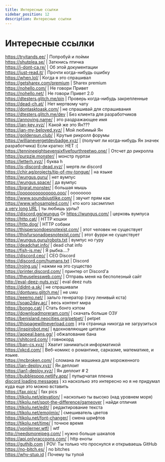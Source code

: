 ```yaml
---
title: Интересные ссылки
sidebar_position: 12
description: Интересные ссылки
---
```


# Интересные ссылки

https://tryitands.ee/ | Попробуй и пойми   <br/>
https://shutplea.se/ | Заткнись птичка   <br/>
https://i-dont-ca.re/ | Об этой документации   <br/>
https://just-read.it/ | Прочти когда-нибудь ошибку   <br/>
https://when.lol/ | Когда я это спрашивал   <br/>
https://getsharex.com/premium | Sharex premium   <br/>
https://nohello.com/ | Не говори Привет   <br/>
https://nohello.net/ | Не говори Привет 2.0 <br/>
https://dtesters.glitch.me/pin | Проверь когда-нибудь закрепленные   <br/>
https://dead-ch.at/ | Нет мертвому чату   <br/>
https://dontasktoask.com/ | не спрашивай для спрашивания   <br/>
https://dtesters.glitch.me/dev | Без клиента для разработчиков  <br/> 
https://annoying.name/ | это раздражающее имя   <br/>
https://ian-key.xyz/ | Какой же это Ян???   <br/>
https://ian-my-beloved.xyz/ | Мой любимый Ян   <br/>
https://goldensun.club/ | Крутые рикролл форумы   <br/>
https://willianevergetdevbadge.xyz/ | (получит ли когда-нибудь Ян значек разработчика) Если кратко: НЕТ :(   <br/>
https://tennineeightsevensixfivefourthreetwo.one/ | Отсчет до рикролла   <br/>
https://purpzie.monster/ | монстр пурпзи   <br/>
https://letterh.xyz/ | буква h   <br/>
https://is-discord-dead.xyz/ | мертв ли discord   <br/>
https://chir.ag/projects/tip-of-my-tongue/ | на языке   <br/>
https://wungus.guru/ | нет вумпус   <br/>
https://wungus.space/ | да вумпус   <br/>
https://bigrat.monster/ | большая мышь   <br/>
https://oooooooooooooo.ooo/ | oooooooo   <br/>
https://www.soundsjustlike.com/ | звучит прям как   <br/>
https://www.whosampled.com/ | кто кого засэмплил   <br/> 
[a very long URL](https://cdn.discordapp.com/attachments/238376364967723008/522109766848217088/unknown.png?comment=According_to_all_known_laws_of_aviation_there_is_no_way_a_bee_should_be_able_to_fly_Its_wings_are_too_small_to_get_its_fat_little_body_off_the_ground_The_bee_of_course_flies_anyway_because_bees_dont_care_what_humans_think_is_impossible_Yellow_black_Yellow_black_Yellow_black_Yellow_black_Ooh_black_and_yellow_Lets_shake_it_up_a_little_Barry_Breakfast_is_ready_Ooming_Hang_on_a_second_Hello__Barry__Adam__Oan_you_believe_this_is_happening__I_cant_Ill_pick_you_up_Looking_sharp_Use_the_stairs_Your_father_paid_good_money_for_those_Sorry_Im_excited_Heres_the_graduate_Were_very_proud_of_you_son_A_perfect_report_card_all_Bs_Very_proud_Ma_I_got_a_thing_going_here__You_got_lint_on_your_fuzz__Ow_Thats_me__Wave_to_us_Well_be_in_row_118000__Bye_Barry_I_told_you_stop_flying_in_the_house__Hey_Adam__Hey_Barry__Is_that_fuzz_gel__A_little_Special_day_graduation_Never_thought_Id_make_it_Three_days_grade_school_three_days_high_school_Those_were_awkward_Three_days_college_Im_glad_I_took_a_day_and_hitchhiked_around_the_hive_You_did_come_back_different__Hi_Barry__Artie_growing_a_mustache_Looks_good__Hear_about_Frankie__Yeah__You_going_to_the_funeral__No_Im_not_going_Everybody_knows_sting_someone_you_die_Dont_waste_it_on_a_squirrel_Such_a_hothead_I_guess_he_could_have_just_gotten_out_of_the_way_I_love_this_incorporating_an_amusement_park_into_our_day_Thats_why_we_dont_need_vacations_Boy_quite_a_bit_of_pomp_under_the_circumstances__Well_Adam_today_we_are_men__We_are__Beemen__Amen_Hallelujah_Students_faculty_distinguished_bees_please_welcome_Dean_Buzzwell_Welcome_New_Hive_Oity_graduating_class_of_9:15_That_concludes_our_ceremonies_And_begins_your_career_at_Honex) | ты любишь урлы?   <br/>
https://discord.gg/wungus Or https://wungus.com/ | церковь вумпуса   <br/>
https://http.cat/ | HTTP кошки   <br/>
https://http.dog/ |  HTTP собаки <br/>
https://thispersondoesnotexist.com/ | этот человек не существует   <br/>
https://thisfursonadoesnotexist.com/ | этот фурри не существует  <br/>
https://wungus.guru/robots.txt | вумпус но гуру   <br/>
https://deadchat.info/ | dead chat info  <br/>
https://fish-is.me/ | Я рыбка....?  <br/> 
https://discord.ceo/ | CEO Discord  <br/>
https://discord.com/humans.txt | Discord  <br/>
https://roing.us/ | нажми на это существо  <br/>
https://printer.discord.com/ | принтер от Discord'а  <br/>
https://theuselessweb.com/ | Отправь меня на бесполезный сайт  <br/>
http://eval-deez-nuts.xyz/ | eval deez nuts  <br/>
https://didnt-a.sk/ | не спрашивали  <br/>
https://dontuwu.glitch.me/ | не uwu  <br/>
https://eeemo.net/ | зальго генератор (ravy ленивый кста)   <br/>
https://soap2day.ac/ | весь контент мира  <br/>
https://bongo.cat/ | Стать бонго кэтом  <br/>
https://downloadmoreram.com/ | скачать больше ОЗУ  <br/>
https://benisland.neocities.org/petpet/ | petpet  <br/>
https://thispagewillneverload.com | эта страница никогда не загрузиться  <br/>
https://inspirobot.me/ | вдохновляющие цитатки <br/>
https://appeal.bans.gg/ | обжалование бана <br/>
https://shitcord.com/ | говнокорд <br/>
https://ban-cs.xyz/ | Хватит заниматься информатикой  <br/>
https://xkcd.com/ | Веб-комикс о романтике, сарказме, математике, и языке.  <br/>
https://mcbroken.com/ | сломана ли машинка для мороженного  <br/>
https://ian-deploy.xyz/ | Ян деплоит  <br/>
https://ian1-deploy.xyz/ | Ян деплоит # 2  <br/>
https://bubblespop.netlify.app/ | пупырчатая пленка  <br/>
[discord loading messages](https://gist.github.com/advaith1/540543d6a2b7fd66abdb0eb02c002f88) | хз насколько это интересно но я не придумал куда еще это можно вставить  <br/>
https://fax.pics/ | fax pics  <br/>
https://tikolu.net/elevation/ | насколько ты высоко (над уровнем моря)  <br/>
https://tikolu.net/spot-the-difference/gameover | найди отличия <br/>
https://tikolu.net/edit/ | редактирование текста  <br/>
https://tikolu.net/emojimix/ | смешиватель цветов  <br/>
https://tikolu.net/font-changer/ | смена шрифтов  <br/>
https://tikolu.net/time/ | точное время  <br/>
https://yonilerner.wtf/ | wtf  <br/>
http://needsmorejpeg.com/ |  нужно больше шакалов  <br/>
https://api.onlyraccoons.com/ | http еноты  <br/>
https://guthib.com | POV: Ты только что проснулся и открываешь GitHub  <br/>
https://no-bitch.es/ | no bitches  <br/>
https://why-stup.id | Почему ты тупой

